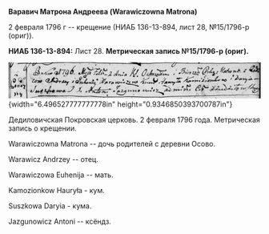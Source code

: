 **Варавич Матрона Андреева (Warawiczowna Matrona)**

2 февраля 1796 г -- крещение (НИАБ 136-13-894, лист 28, №15/1796-р
(ориг)).

**НИАБ 136-13-894:** Лист 28. **Метрическая запись №15/1796-р (ориг).**

![](./media/acc82f59ef0a80ed3317f18dd61c2ae8a00afba5.png){width="6.496527777777778in"
height="0.9346850393700787in"}

Дедиловичская Покровская церковь. 2 февраля 1796 года. Метрическая
запись о крещении.

Warawiczowna Matrona -- дочь родителей с деревни Осовo.

Warawicz Andrzey -- отец.

Warawiczowa Euhenija -- мать.

Kamozionkow Hauryła - кум.

Suszkowa Daryia - кума.

Jazgunowicz Antoni -- ксёндз.
